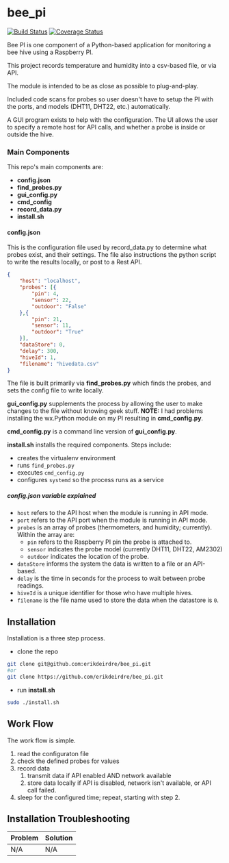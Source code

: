 # bee_pi
[![Build Status](https://travis-ci.org/BeeRaspberry/bee_pi.svg?branch=master)](https://travis-ci.org/BeeRaspberry/bee_pi)
[![Coverage Status](https://coveralls.io/repos/github/BeeRaspberry/bee_pi/badge.svg)](https://coveralls.io/github/BeeRaspberry/bee_pi)

Bee PI is one component of a Python-based application for monitoring a bee hive using a Raspberry PI.

This project records temperature and humidity into a csv-based file, or via API. 

The module is intended to be as close as possible to plug-and-play. 

Included code scans for probes so user doesn't have to setup the PI with the ports, and models (DHT11, DHT22, etc.) automatically.

A GUI program exists to help with the configuration. The UI allows the user to specify a remote host for API calls, and whether a probe is inside or outside the hive.

### Main Components

This repo's main components are:
- **config.json**
- **find_probes.py**
- **gui_config.py**
- **cmd_config**
- **record_data.py**
- **install.sh**

#### config.json

This is the configuration file used by record_data.py to determine what probes exist, and their settings. The file also instructions the python script to write the results locally, or post to a Rest API.

```json
{
	"host": "localhost",
	"probes": [{
		"pin": 4,
		"sensor": 22,
		"outdoor": "False"
	},{
		"pin": 21,
		"sensor": 11,
		"outdoor": "True"	
	}],
	"dataStore": 0,
	"delay": 300,
	"hiveId": 1,
	"filename": "hivedata.csv"
}
```
The file is built primarily via **find_probes.py** which finds the probes, and sets the config file to write locally.

**gui_config.py** supplements the process by allowing the user to make changes to the file without knowing geek stuff. **NOTE:** I had problems installing the wx.Python module on my PI resulting in **cmd_config.py**.

**cmd_config.py** is a command line version of **gui_config.py**.

**install.sh** installs the required components. Steps include:
- creates the virtualenv environment
- runs `find_probes.py`
- executes `cmd_config.py`
- configures `systemd` so the process runs as a service

##### config.json variable explained
- `host` refers to the API host when the module is running in API mode.
- `port` refers to the API port when the module is running in API mode.
- `probes` is an array of probes (thermometers, and humidity; currently). Within the array are:
  - `pin` refers to the Raspberry PI pin the probe is attached to.
  - `sensor` indicates the probe model (currently DHT11, DHT22, AM2302)
  - `outdoor` indicates the location of the probe.
- `dataStore` informs the system the data is written to a file or an API-based.
- `delay` is the time in seconds for the process to wait between probe readings.
- `hiveId` is a unique identifier for those who have multiple hives.
- `filename` is the file name used to store the data when the datastore is `0`.

## Installation
Installation is a three step process.

- clone the repo
```bash
git clone git@github.com:erikdeirdre/bee_pi.git
#or
git clone https://github.com/erikdeirdre/bee_pi.git
```

- run **install.sh**
```bash
sudo ./install.sh
```

## Work Flow
The work flow is simple.
1. read the configuraton file
2. check the defined probes for values
3. record data
   1. transmit data if API enabled AND network available
   2. store data locally if API is disabled, network isn't available, or API call failed.
4. sleep for the configured time; repeat, starting with step 2.

## Installation Troubleshooting

| Problem | Solution
| --- | ---
| N/A | N/A
